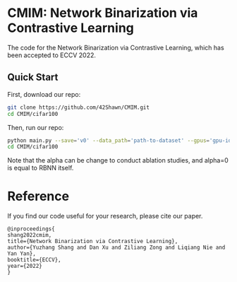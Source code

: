 # CMIM: Network Binarization via Contrastive Learning
The code for the Network Binarization via Contrastive Learning, which has been accepted to ECCV 2022.

## Quick Start
First, download our repo:
```bash
git clone https://github.com/42Shawn/CMIM.git
cd CMIM/cifar100
```
Then, run our repo:
```bash
python main.py --save='v0' --data_path='path-to-dataset' --gpus='gpu-id' --alpha=3.2
cd CMIM/cifar100
```
Note that the alpha can be change to conduct ablation studies, and alpha=0 is equal to RBNN itself.

# Reference
If you find our code useful for your research, please cite our paper.
```
@inproceedings{
shang2022cmim,
title={Network Binarization via Contrastive Learning},
author={Yuzhang Shang and Dan Xu and Ziliang Zong and Liqiang Nie and Yan Yan},
booktitle={ECCV},
year={2022}
}
```
